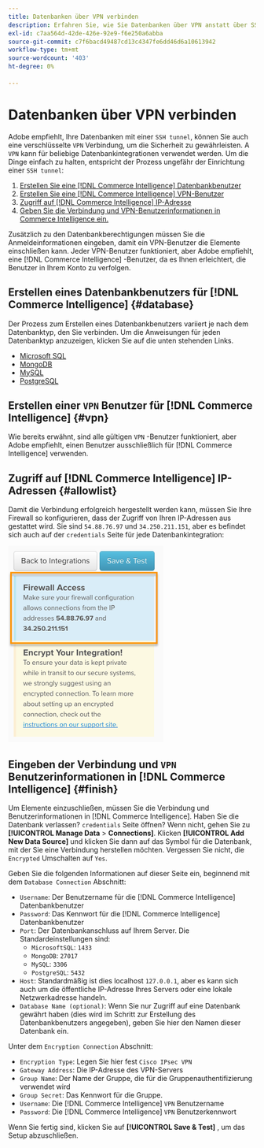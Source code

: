 ```yaml
---
title: Datenbanken über VPN verbinden
description: Erfahren Sie, wie Sie Datenbanken über VPN anstatt über SSH-Tunnel verbinden.
exl-id: c7aa564d-42de-426e-92e9-f6e250a6abba
source-git-commit: c7f6bacd49487cd13c4347fe6dd46d6a10613942
workflow-type: tm+mt
source-wordcount: '403'
ht-degree: 0%

---
```


# Datenbanken über VPN verbinden

Adobe empfiehlt, Ihre Datenbanken mit einer `SSH tunnel`, können Sie auch eine verschlüsselte `VPN` Verbindung, um die Sicherheit zu gewährleisten. A `VPN` kann für beliebige Datenbankintegrationen verwendet werden. Um die Dinge einfach zu halten, entspricht der Prozess ungefähr der Einrichtung einer `SSH tunnel`:

1. [Erstellen Sie eine [!DNL Commerce Intelligence] Datenbankbenutzer](#database)
1. [Erstellen Sie eine [!DNL Commerce Intelligence] VPN-Benutzer](#vpn)
1. [Zugriff auf [!DNL Commerce Intelligence] IP-Adresse](#allowlist)
1. [Geben Sie die Verbindung und VPN-Benutzerinformationen in Commerce Intelligence ein.](#finish)

Zusätzlich zu den Datenbankberechtigungen müssen Sie die Anmeldeinformationen eingeben, damit ein VPN-Benutzer die Elemente einschließen kann. Jeder VPN-Benutzer funktioniert, aber Adobe empfiehlt, eine [!DNL Commerce Intelligence] -Benutzer, da es Ihnen erleichtert, die Benutzer in Ihrem Konto zu verfolgen.

## Erstellen eines Datenbankbenutzers für [!DNL Commerce Intelligence] {#database}

Der Prozess zum Erstellen eines Datenbankbenutzers variiert je nach dem Datenbanktyp, den Sie verbinden. Um die Anweisungen für jeden Datenbanktyp anzuzeigen, klicken Sie auf die unten stehenden Links.

* [Microsoft SQL](../integrations/microsoft-sql-server.md)
* [MongoDB](../integrations/databases-via-a-vpn.md)
* [MySQL](../integrations/mysql-via-a-direct-connection.md)
* [PostgreSQL](../integrations/postgresql.md)

## Erstellen einer `VPN` Benutzer für [!DNL Commerce Intelligence] {#vpn}

Wie bereits erwähnt, sind alle gültigen `VPN` -Benutzer funktioniert, aber Adobe empfiehlt, einen Benutzer ausschließlich für [!DNL Commerce Intelligence] verwenden.

## Zugriff auf [!DNL Commerce Intelligence] IP-Adressen {#allowlist}

Damit die Verbindung erfolgreich hergestellt werden kann, müssen Sie Ihre Firewall so konfigurieren, dass der Zugriff von Ihren IP-Adressen aus gestattet wird. Sie sind `54.88.76.97` und `34.250.211.151`, aber es befindet sich auch auf der `credentials` Seite für jede Datenbankintegration:

![MBI_Allow_Access_IPs.png](../../../assets/MBI_allow_access_IPs.png)

## Eingeben der Verbindung und `VPN` Benutzerinformationen in [!DNL Commerce Intelligence] {#finish}

Um Elemente einzuschließen, müssen Sie die Verbindung und Benutzerinformationen in [!DNL Commerce Intelligence]. Haben Sie die Datenbank verlassen? `credentials` Seite öffnen? Wenn nicht, gehen Sie zu **[!UICONTROL Manage Data** > **Connections]**. Klicken **[!UICONTROL Add New Data Source]** und klicken Sie dann auf das Symbol für die Datenbank, mit der Sie eine Verbindung herstellen möchten. Vergessen Sie nicht, die `Encrypted` Umschalten auf `Yes`.

Geben Sie die folgenden Informationen auf dieser Seite ein, beginnend mit dem `Database Connection` Abschnitt:

* `Username`: Der Benutzername für die [!DNL Commerce Intelligence] Datenbankbenutzer
* `Password`: Das Kennwort für die [!DNL Commerce Intelligence] Datenbankbenutzer
* `Port`: Der Datenbankanschluss auf Ihrem Server. Die Standardeinstellungen sind:
   * `MicrosoftSQL`: `1433`
   * `MongoDB`: `27017`
   * `MySQL`: `3306`
   * `PostgreSQL`: `5432`
* `Host`: Standardmäßig ist dies localhost `127.0.0.1`, aber es kann sich auch um die öffentliche IP-Adresse Ihres Servers oder eine lokale Netzwerkadresse handeln.
* `Database Name (optional)`: Wenn Sie nur Zugriff auf eine Datenbank gewährt haben (dies wird im Schritt zur Erstellung des Datenbankbenutzers angegeben), geben Sie hier den Namen dieser Datenbank ein.

Unter dem `Encryption Connection` Abschnitt:

* `Encryption Type`: Legen Sie hier fest `Cisco IPsec VPN`
* `Gateway Address`: Die IP-Adresse des VPN-Servers
* `Group Name`: Der Name der Gruppe, die für die Gruppenauthentifizierung verwendet wird
* `Group Secret`: Das Kennwort für die Gruppe.
* `Username`: Die [!DNL Commerce Intelligence] `VPN` Benutzername
* `Password`: Die [!DNL Commerce Intelligence] `VPN` Benutzerkennwort

Wenn Sie fertig sind, klicken Sie auf **[!UICONTROL Save & Test]** , um das Setup abzuschließen.
